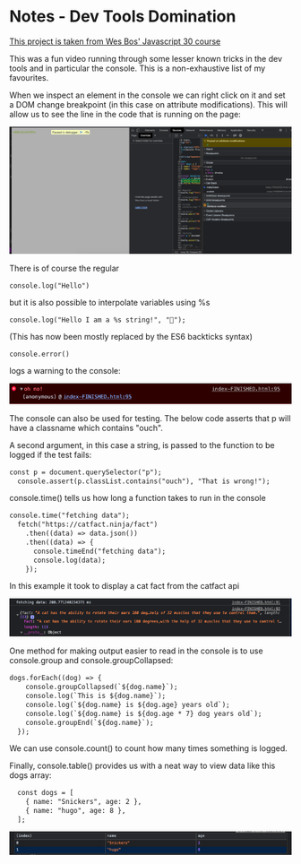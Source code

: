 # Notes - Dev Tools Domination

[This project is taken from Wes Bos' Javascript 30 course ](https://javascript30.com/)

This was a fun video running through some lesser known tricks in the dev tools and in particular the console. This is a non-exhaustive list of my favourites.

When we inspect an element in the console we can right click on it and set a DOM change breakpoint (in this case on attribute modifications). This will allow us to see the line in the code that is running on the page:

![](breakpoint.png)

There is of course the regular

    console.log("Hello")

but it is also possible to interpolate variables using %s

    console.log("Hello I am a %s string!", "💩");

(This has now been mostly replaced by the ES6 backticks syntax)

    console.error()

logs a warning to the console:

![](warning.png)

The console can also be used for testing. The below code asserts that p will have a classname which contains "ouch".

A second argument, in this case a string, is passed to the function to be logged if the test fails:

    const p = document.querySelector("p");
      console.assert(p.classList.contains("ouch"), "That is wrong!");

console.time() tells us how long a function takes to run in the console

    console.time("fetching data");
      fetch("https://catfact.ninja/fact")
        .then((data) => data.json())
        .then((data) => {
          console.timeEnd("fetching data");
          console.log(data);
        });

In this example it took to display a cat fact from the catfact api

![](catfact.png)

One method for making output easier to read in the console is to use console.group and console.groupCollapsed:

    dogs.forEach((dog) => {
        console.groupCollapsed(`${dog.name}`);
        console.log(`This is ${dog.name}`);
        console.log(`${dog.name} is ${dog.age} years old`);
        console.log(`${dog.name} is ${dog.age * 7} dog years old`);
        console.groupEnd(`${dog.name}`);
      });

We can use console.count() to count how many times something is logged.

Finally, console.table() provides us with a neat way to view data like this dogs array:

      const dogs = [
        { name: "Snickers", age: 2 },
        { name: "hugo", age: 8 },
      ];

![](table.png)

